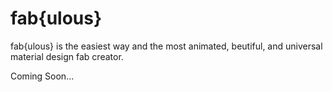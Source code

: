 # fab{ulous}
fab{ulous} is the easiest way and the most animated, beutiful, and universal material design fab creator.

Coming Soon...

